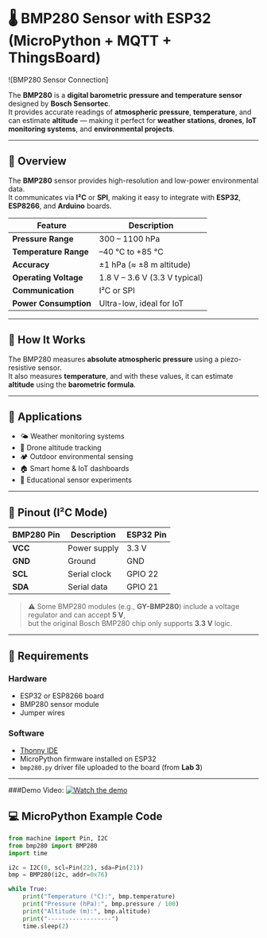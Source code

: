 # 🌡️ BMP280 Sensor with ESP32 (MicroPython + MQTT + ThingsBoard)

![BMP280 Sensor Connection]

The **BMP280** is a **digital barometric pressure and temperature sensor** designed by **Bosch Sensortec**.  
It provides accurate readings of **atmospheric pressure**, **temperature**, and can estimate **altitude** — making it perfect for **weather stations**, **drones**, **IoT monitoring systems**, and **environmental projects**.

---

## 🧭 Overview

The **BMP280** sensor provides high-resolution and low-power environmental data.  
It communicates via **I²C** or **SPI**, making it easy to integrate with **ESP32**, **ESP8266**, and **Arduino** boards.

| Feature | Description |
|----------|--------------|
| **Pressure Range** | 300 – 1100 hPa |
| **Temperature Range** | –40 °C to +85 °C |
| **Accuracy** | ±1 hPa (≈ ±8 m altitude) |
| **Operating Voltage** | 1.8 V – 3.6 V (3.3 V typical) |
| **Communication** | I²C or SPI |
| **Power Consumption** | Ultra-low, ideal for IoT |

---

## 🧠 How It Works

The BMP280 measures **absolute atmospheric pressure** using a piezo-resistive sensor.  
It also measures **temperature**, and with these values, it can estimate **altitude** using the **barometric formula**.

---

## 🧩 Applications

- 🌤️ Weather monitoring systems  
- 🚁 Drone altitude tracking  
- 🏕️ Outdoor environmental sensing  
- 🏠 Smart home & IoT dashboards  
- 🧪 Educational sensor experiments  

---

## 🔌 Pinout (I²C Mode)

| BMP280 Pin | Description | ESP32 Pin |
|-------------|-------------|------------|
| **VCC** | Power supply | 3.3 V |
| **GND** | Ground | GND |
| **SCL** | Serial clock | GPIO 22 |
| **SDA** | Serial data | GPIO 21 |

> ⚠️ Some BMP280 modules (e.g., **GY-BMP280**) include a voltage regulator and can accept **5 V**,  
> but the original Bosch BMP280 chip only supports **3.3 V** logic.

---

## 🧰 Requirements

### Hardware
- ESP32 or ESP8266 board  
- BMP280 sensor module  
- Jumper wires  

### Software
- [Thonny IDE](https://thonny.org/)  
- MicroPython firmware installed on ESP32  
- `bmp280.py` driver file uploaded to the board (from **Lab 3**)  

---
###Demo Video:
[![Watch the demo](https://img.youtube.com/vi/g9yW_Zg92-Y/maxresdefault.jpg)](https://youtu.be/g9yW_Zg92-Y?si=r7X57VbUc5g3z5-h)
## 💻 MicroPython Example Code

```python
from machine import Pin, I2C
from bmp280 import BMP280
import time

i2c = I2C(0, scl=Pin(22), sda=Pin(21))
bmp = BMP280(i2c, addr=0x76)

while True:
    print("Temperature (°C):", bmp.temperature)
    print("Pressure (hPa):", bmp.pressure / 100)
    print("Altitude (m):", bmp.altitude)
    print("------------------")
    time.sleep(2)



